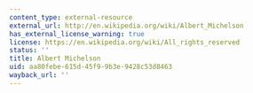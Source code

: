 ```yaml
---
content_type: external-resource
external_url: http://en.wikipedia.org/wiki/Albert_Michelson
has_external_license_warning: true
license: https://en.wikipedia.org/wiki/All_rights_reserved
status: ''
title: Albert Michelson
uid: aa80febe-615d-45f9-9b3e-9428c53d8463
wayback_url: ''
---
```

